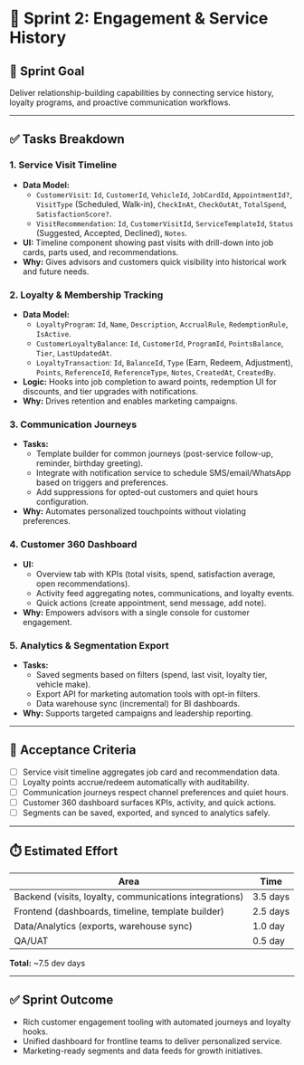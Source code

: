 # 🔁 Sprint 2: Engagement & Service History

## 🎯 Sprint Goal
Deliver relationship-building capabilities by connecting service history, loyalty programs, and proactive communication workflows.

---

## ✅ Tasks Breakdown

### 1. Service Visit Timeline
- **Data Model:**
  - `CustomerVisit`: `Id`, `CustomerId`, `VehicleId`, `JobCardId`, `AppointmentId?`, `VisitType` (Scheduled, Walk-in), `CheckInAt`, `CheckOutAt`, `TotalSpend`, `SatisfactionScore?`.
  - `VisitRecommendation`: `Id`, `CustomerVisitId`, `ServiceTemplateId`, `Status` (Suggested, Accepted, Declined), `Notes`.
- **UI:** Timeline component showing past visits with drill-down into job cards, parts used, and recommendations.
- **Why:** Gives advisors and customers quick visibility into historical work and future needs.

### 2. Loyalty & Membership Tracking
- **Data Model:**
  - `LoyaltyProgram`: `Id`, `Name`, `Description`, `AccrualRule`, `RedemptionRule`, `IsActive`.
  - `CustomerLoyaltyBalance`: `Id`, `CustomerId`, `ProgramId`, `PointsBalance`, `Tier`, `LastUpdatedAt`.
  - `LoyaltyTransaction`: `Id`, `BalanceId`, `Type` (Earn, Redeem, Adjustment), `Points`, `ReferenceId`, `ReferenceType`, `Notes`, `CreatedAt`, `CreatedBy`.
- **Logic:** Hooks into job completion to award points, redemption UI for discounts, and tier upgrades with notifications.
- **Why:** Drives retention and enables marketing campaigns.

### 3. Communication Journeys
- **Tasks:**
  - Template builder for common journeys (post-service follow-up, reminder, birthday greeting).
  - Integrate with notification service to schedule SMS/email/WhatsApp based on triggers and preferences.
  - Add suppressions for opted-out customers and quiet hours configuration.
- **Why:** Automates personalized touchpoints without violating preferences.

### 4. Customer 360 Dashboard
- **UI:**
  - Overview tab with KPIs (total visits, spend, satisfaction average, open recommendations).
  - Activity feed aggregating notes, communications, and loyalty events.
  - Quick actions (create appointment, send message, add note).
- **Why:** Empowers advisors with a single console for customer engagement.

### 5. Analytics & Segmentation Export
- **Tasks:**
  - Saved segments based on filters (spend, last visit, loyalty tier, vehicle make).
  - Export API for marketing automation tools with opt-in filters.
  - Data warehouse sync (incremental) for BI dashboards.
- **Why:** Supports targeted campaigns and leadership reporting.

---

## 📌 Acceptance Criteria
- [ ] Service visit timeline aggregates job card and recommendation data.
- [ ] Loyalty points accrue/redeem automatically with auditability.
- [ ] Communication journeys respect channel preferences and quiet hours.
- [ ] Customer 360 dashboard surfaces KPIs, activity, and quick actions.
- [ ] Segments can be saved, exported, and synced to analytics safely.

---

## ⏱️ Estimated Effort
| Area | Time |
|------|------|
| Backend (visits, loyalty, communications integrations) | 3.5 days |
| Frontend (dashboards, timeline, template builder) | 2.5 days |
| Data/Analytics (exports, warehouse sync) | 1.0 day |
| QA/UAT | 0.5 day |

**Total:** ~7.5 dev days

---

## ✅ Sprint Outcome
- Rich customer engagement tooling with automated journeys and loyalty hooks.
- Unified dashboard for frontline teams to deliver personalized service.
- Marketing-ready segments and data feeds for growth initiatives.
